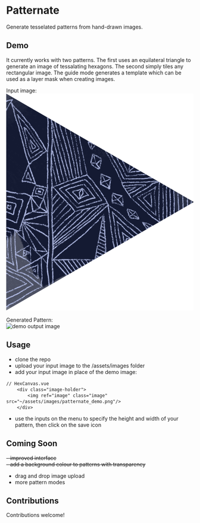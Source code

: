 # Patternate

Generate tesselated patterns from hand-drawn images.

## Demo

It currently works with two patterns. The first uses an equilateral triangle to generate an image of tessalating hexagons. The second simply tiles any rectangular image. The guide mode generates a template which can be used as a layer mask when creating images.

Input image: <br />
<img src="assets/demo/demo_input.png" alt="demo input image" />

Generated Pattern: <br />
<img src="assets/demo/demo_output.png" alt="demo output image" />

## Usage

- clone the repo
- upload your input image to the /assets/images folder
- add your input image in place of the demo image:
```
// HexCanvas.vue
    <div class="image-holder">
        <img ref="image" class="image" src="~/assets/images/patternate_demo.png"/>
    </div>
```
- use the inputs on the menu to specify the height and width of your pattern, then click on the save icon

## Coming Soon

~~- improved interface~~<br/>
~~- add a background colour to patterns with transparency~~
- drag and drop image upload
- more pattern modes

## Contributions

Contributions welcome!
